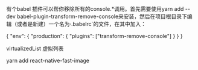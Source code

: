 有个babel 插件可以帮你移除所有的console.*调用。首先需要使用yarn add --dev babel-plugin-transform-remove-console来安装，然后在项目根目录下编辑（或者是新建）一个名为·.babelrc`的文件，在其中加入：

{
  "env": {
    "production": {
      "plugins": ["transform-remove-console"]
    }
  }
}


virtualizedList  虚拟列表


yarn add react-native-fast-image